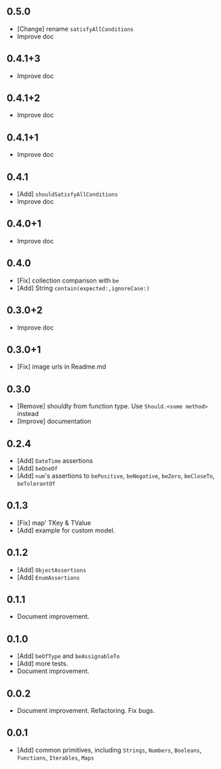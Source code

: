 ## 0.5.0

* [Change] rename `satisfyAllConditions`
* Improve doc

## 0.4.1+3

* Improve doc

## 0.4.1+2

* Improve doc

## 0.4.1+1

* Improve doc

## 0.4.1

* [Add] `shouldSatisfyAllConditions`
* Improve doc

## 0.4.0+1

* Improve doc

## 0.4.0

* [Fix] collection comparison with `be`
* [Add] String `contain(expected:,ignoreCase:)`

## 0.3.0+2

* Improve doc

## 0.3.0+1

* [Fix] image urls in Readme.md

## 0.3.0

* [Remove] shouldly from function type. Use `Should.<some method>` instead
* [Improve] documentation

## 0.2.4

* [Add] `DateTime` assertions
* [Add] `beOneOf`
* [Add] `num`'s assertions to `bePositive`, `beNegative`, `beZero`, `beCloseTo`, `beTolerantOf`

## 0.1.3

* [Fix] map' TKey & TValue
* [Add] example for custom model.

## 0.1.2

* [Add] `ObjectAssertions`
* [Add] `EnumAssertions`

## 0.1.1

* Document improvement.

## 0.1.0

* [Add] `beOfType` and `beAssignableTo`
* [Add] more tests.
* Document improvement.

## 0.0.2

* Document improvement. Refactoring. Fix bugs.

## 0.0.1

* [Add] common primitives, including `Strings`, `Numbers`, `Booleans`, `Functions`, `Iterables`, `Maps`
